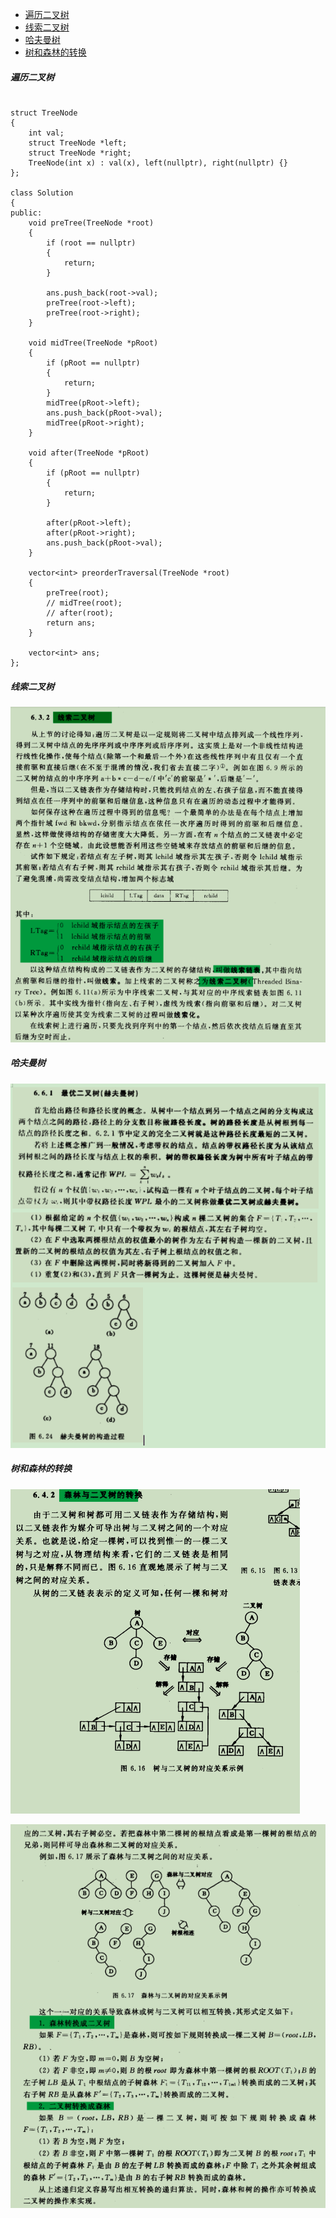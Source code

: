 - [遍历二叉树](#遍历二叉树)
- [线索二叉树](#线索二叉树)
- [哈夫曼树](#哈夫曼树)
- [树和森林的转换](#树和森林的转换)

##### 遍历二叉树
```

struct TreeNode
{
    int val;
    struct TreeNode *left;
    struct TreeNode *right;
    TreeNode(int x) : val(x), left(nullptr), right(nullptr) {}
};

class Solution
{
public:
    void preTree(TreeNode *root)
    {
        if (root == nullptr)
        {
            return;
        }

        ans.push_back(root->val);
        preTree(root->left);
        preTree(root->right);
    }

    void midTree(TreeNode *pRoot)
    {
        if (pRoot == nullptr)
        {
            return;
        }
        midTree(pRoot->left);
        ans.push_back(pRoot->val);
        midTree(pRoot->right);
    }

    void after(TreeNode *pRoot)
    {
        if (pRoot == nullptr)
        {
            return;
        }

        after(pRoot->left);
        after(pRoot->right);
        ans.push_back(pRoot->val);
    }

    vector<int> preorderTraversal(TreeNode *root)
    {
        preTree(root);
        // midTree(root);
        // after(root);
        return ans;
    }

    vector<int> ans;
};
```
##### 线索二叉树

![Image text](https://github.com/7Meet112/Algorithm-Notes/blob/main/image/tree1.png)

##### 哈夫曼树

![Image text](https://github.com/7Meet112/Algorithm-Notes/blob/main/image/tree2.png)

##### 树和森林的转换

![Image text](https://github.com/7Meet112/Algorithm-Notes/blob/main/image/tree4.png)

![Image text](https://github.com/7Meet112/Algorithm-Notes/blob/main/image/tree5.png)
